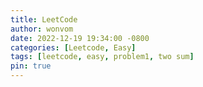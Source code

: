 ```yaml
---
title: LeetCode
author: wonvom
date: 2022-12-19 19:34:00 -0800
categories: [Leetcode, Easy]
tags: [leetcode, easy, problem1, two sum]
pin: true
---
```


## 